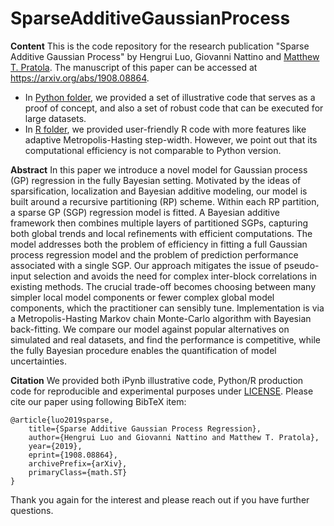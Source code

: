 


# SparseAdditiveGaussianProcess

**Content**
This is the code repository for the research publication "Sparse Additive Gaussian Process" by Hengrui Luo, Giovanni Nattino and [Matthew T. Pratola](http://www.matthewpratola.com/). 
The manuscript of this paper can be accessed at https://arxiv.org/abs/1908.08864. 

 - In [Python folder](https://github.com/hrluo/SparseAdditiveGaussianProcess/tree/master/Python), we provided a set of illustrative code that serves as a proof of concept, and also a set of robust code that can be executed for large datasets.
 - In [R folder](https://github.com/hrluo/SparseAdditiveGaussianProcess/tree/master/R), we provided user-friendly R code with more features like adaptive Metropolis-Hasting step-width. However, we point out that its computational efficiency is not comparable to Python version.

**Abstract**
In this paper we introduce a novel model for Gaussian process (GP) regression in the fully Bayesian setting. Motivated by the ideas of sparsification, localization and Bayesian additive modeling, our model is built around a recursive partitioning (RP) scheme. Within each RP partition, a sparse GP (SGP) regression model is fitted. A Bayesian additive framework then combines multiple layers of partitioned SGPs, capturing  both global trends and local refinements with efficient computations. The model addresses both the problem of efficiency in fitting a full Gaussian process regression model and the problem of prediction performance associated with a single SGP. Our approach mitigates the issue of pseudo-input selection and avoids the need for complex inter-block correlations in existing methods.  The crucial trade-off becomes choosing between many simpler local model
components or fewer complex global model components, which the practitioner can sensibly tune. Implementation is via a Metropolis-Hasting Markov chain Monte-Carlo algorithm with Bayesian back-fitting.
We compare our model against popular alternatives on simulated and real datasets, and find the performance is competitive, while the fully Bayesian procedure enables the quantification of model uncertainties. 

**Citation**
We provided both iPynb illustrative code, Python/R production code for reproducible and experimental purposes under [LICENSE](https://github.com/hrluo/SparseAdditiveGaussianProcess/blob/master/LICENSE).
Please cite our paper using following BibTeX item:

    @article{luo2019sparse,
        title={Sparse Additive Gaussian Process Regression},
        author={Hengrui Luo and Giovanni Nattino and Matthew T. Pratola},
        year={2019},
        eprint={1908.08864},
        archivePrefix={arXiv},
        primaryClass={math.ST}
    }

Thank you again for the interest and please reach out if you have further questions.
